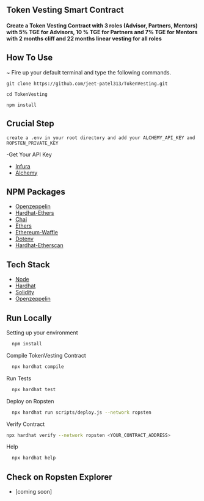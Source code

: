 ## Token Vesting Smart Contract

#### Create a Token Vesting Contract with 3 roles (Advisor, Partners, Mentors) with 5% TGE for Advisors, 10 % TGE for Partners and 7% TGE for Mentors with 2 months cliff and 22 months linear vesting for all roles

## How To Use

~ Fire up your default terminal and type the following commands.

```
git clone https://github.com/jeet-patel313/TokenVesting.git
```

```
cd TokenVesting
```

```
npm install
```

## Crucial Step

```
create a .env in your root directory and add your ALCHEMY_API_KEY and ROPSTEN_PRIVATE_KEY
```

-Get Your API Key

- [Infura](https://infura.io/)
- [Alchemy](https://alchemy.com/?r=TM0MzU2NTQyNDg1M)

## NPM Packages

- [Openzeppelin](https://www.npmjs.com/package/@openzeppelin/contracts)
- [Hardhat-Ethers](https://www.npmjs.com/package/hardhat-ethers)
- [Chai](https://www.npmjs.com/package/chai)
- [Ethers](https://www.npmjs.com/package/ethers)
- [Ethereum-Waffle](https://www.npmjs.com/package/ethereum-waffle)
- [Dotenv](https://www.npmjs.com/package/dotenv)
- [Hardhat-Etherscan](https://www.npmjs.com/package/hardhat-etherscan)

## Tech Stack

- [Node](https://nodejs.org/en/)
- [Hardhat](https://hardhat.org/)
- [Solidity](https://docs.soliditylang.org/)
- [Openzeppelin](https://openzeppelin.com/)

## Run Locally

Setting up your environment

```bash
  npm install
```

Compile TokenVesting Contract

```bash
  npx hardhat compile
```

Run Tests

```bash
  npx hardhat test
```

Deploy on Ropsten

```bash
  npx hardhat run scripts/deploy.js --network ropsten
```

Verify Contract

```bash
npx hardhat verify --network ropsten <YOUR_CONTRACT_ADDRESS>
```

Help

```bash
  npx hardhat help
```

## Check on Ropsten Explorer

- [coming soon]
